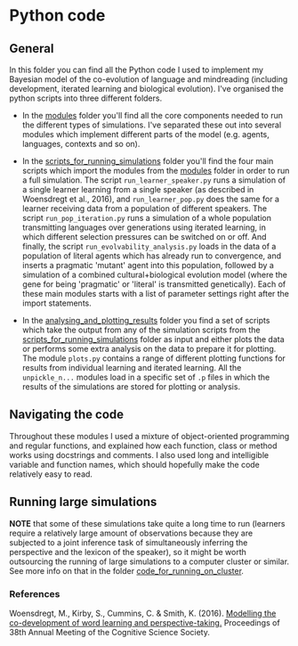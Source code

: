 # Python code

## General
In this folder you can find all the Python code I used to implement my Bayesian model of the co-evolution of language and mindreading (including development, iterated learning and biological evolution). I've organised the python scripts into three different folders. 

* In the [modules](https://github.com/marieke-woensdregt/model_coevolution_language_mindreading/tree/master/python_code/modules) folder you'll find all the core components needed to run the different types of simulations. I've separated these out into several modules which implement different parts of the model (e.g. agents, languages, contexts and so on). 

* In the [scripts_for_running_simulations](https://github.com/marieke-woensdregt/model_coevolution_language_mindreading/tree/master/python_code/scripts_for_running_simulations) folder you'll find the four main scripts which import the modules from the [modules](https://github.com/marieke-woensdregt/model_coevolution_language_mindreading/tree/master/python_code/modules) folder in order to run a full simulation. The script `run_learner_speaker.py` runs a simulation of a single learner learning from a single speaker (as described in Woensdregt et al., 2016), and `run_learner_pop.py` does the same for a learner receiving data from a population of different speakers. The script `run_pop_iteration.py` runs a simulation of a whole population transmitting languages over generations using iterated learning, in which different selection pressures can be switched on or off. And finally, the script `run_evolvability_analysis.py` loads in the data of a population of literal agents which has already run to convergence, and inserts a pragmatic 'mutant' agent into this population, followed by a simulation of a combined cultural+biological evolution model (where the gene for being 'pragmatic' or 'literal' is transmitted genetically). Each of these main modules starts with a list of parameter settings right after the import statements.

* In the [analysing_and_plotting_results](https://github.com/marieke-woensdregt/model_coevolution_language_mindreading/tree/master/python_code/analysing_and_plotting_results) folder you find a set of scripts which take the output from any of the simulation scripts from the [scripts_for_running_simulations](https://github.com/marieke-woensdregt/model_coevolution_language_mindreading/tree/master/python_code/scripts_for_running_simulations) folder as input and either plots the data or performs some extra analysis on the data to prepare it for plotting. The module `plots.py` contains a range of different plotting functions for results from individual learning and iterated learning. All the `unpickle_n...` modules load in a specific set of `.p` files in which the results of the simulations are stored for plotting or analysis.

## Navigating the code
Throughout these modules I used a mixture of object-oriented programming and regular functions, and explained how each function, class or method works using docstrings and comments. I also used long and intelligible variable and function names, which should hopefully make the code relatively easy to read.

## Running large simulations
**NOTE** that some of these simulations take quite a long time to run (learners require a relatively large amount of observations because they are subjected to a joint inference task of simultaneously inferring the perspective and the lexicon of the speaker), so it might be worth outsourcing the running of large simulations to a computer cluster or similar. See more info on that in the folder [code_for_running_on_cluster](https://github.com/marieke-woensdregt/model_coevolution_language_mindreading/tree/master/code_for_running_on_cluster).


### References
Woensdregt, M., Kirby, S., Cummins, C. & Smith, K. (2016). [Modelling the co-development of word learning and perspective-taking.](https://mindmodeling.org/cogsci2016/papers/0222/paper0222.pdf) Proceedings of 38th Annual Meeting of the Cognitive Science Society.

